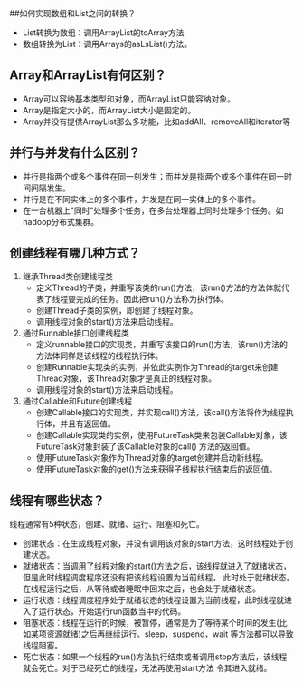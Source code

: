 ##如何实现数组和List之间的转换？
* List转换为数组：调用ArrayList的toArray方法
* 数组转换为List：调用Arrays的asLsList()方法。
## Array和ArrayList有何区别？
* Array可以容纳基本类型和对象，而ArrayList只能容纳对象。
* Array是指定大小的，而ArrayList大小是固定的。
* Array并没有提供ArrayList那么多功能，比如addAll、removeAll和iterator等
## 并行与并发有什么区别？
* 并行是指两个或多个事件在同一刻发生；而并发是指两个或多个事件在同一时间间隔发生。
* 并行是在不同实体上的多个事件，并发是在同一实体上的多个事件。
* 在一台机器上"同时"处理多个任务，在多台处理器上同时处理多个任务。如hadoop分布式集群。
## 创建线程有哪几种方式？
1. 继承Thread类创建线程类
    * 定义Thread的子类，并重写该类的run()方法，该run()方法的方法体就代表了线程要完成的任务。因此把run()方法称为执行体。
    * 创建Thread子类的实例，即创建了线程对象。
    * 调用线程对象的start()方法来启动线程。    
2. 通过Runnable接口创建线程类
    * 定义runnable接口的实现类，并重写该接口的run()方法，该run()方法的方法体同样是该线程的线程执行体。
    * 创建Runnable实现类的实例，并依此实例作为Thread的target来创建Thread对象，该Thread对象才是真正的线程对象。
    * 调用线程对象的start()方法来启动线程。
3. 通过Callable和Future创建线程
    * 创建Callable接口的实现类，并实现call()方法，该call()方法将作为线程执行体，并且有返回值。
    * 创建Callable实现类的实例，使用FutureTask类来包装Callable对象，该FutureTask对象封装了该Callable对象的call()
    方法的返回值。
    * 使用FutureTask对象作为Thread对象的target创建并启动新线程。
    * 使用FutureTask对象的get()方法来获得子线程执行结束后的返回值。
## 线程有哪些状态？
线程通常有5种状态，创建、就绪、运行、阻塞和死亡。
* 创建状态：在生成线程对象，并没有调用该对象的start方法，这时线程处于创建状态。
* 就绪状态：当调用了线程对象的start()方法之后，该线程就进入了就绪状态，但是此时线程调度程序还没有把该线程设置为当前线程，
此时处于就绪状态。在线程运行之后，从等待或者睡眠中回来之后，也会处于就绪状态。
* 运行状态：线程调度程序处于就绪状态的线程设置为当前线程，此时线程就进入了运行状态，开始运行run函数当中的代码。
* 阻塞状态：线程在运行的时候，被暂停，通常是为了等待某个时间的发生(比如某项资源就绪)之后再继续运行。sleep，suspend，wait
等方法都可以导致线程阻塞。
* 死亡状态：如果一个线程的run()方法执行结束或者调用stop方法后，该线程就会死亡。对于已经死亡的线程，无法再使用start方法
令其进入就绪。
